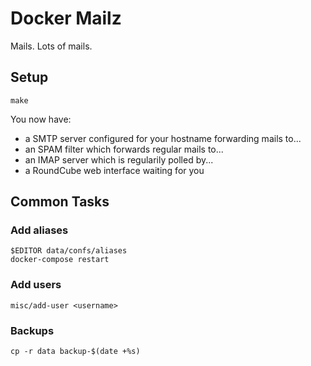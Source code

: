 # Docker Mailz

Mails. Lots of mails.

## Setup

    make

You now have:

- a SMTP server configured for your hostname forwarding mails to...
- an SPAM filter which forwards regular mails to...
- an IMAP server which is regularily polled by...
- a RoundCube web interface waiting for you

## Common Tasks

### Add aliases

    $EDITOR data/confs/aliases
    docker-compose restart

### Add users

    misc/add-user <username>

### Backups

    cp -r data backup-$(date +%s)
